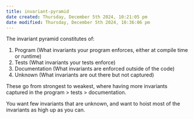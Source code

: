 ```yaml
---
title: invariant-pyramid
date created: Thursday, December 5th 2024, 10:21:05 pm
date modified: Thursday, December 5th 2024, 10:36:06 pm
---
```


The invariant pyramid constitutes of:

1. Program (What invariants your program enforces, either at compile time or runtime)
2. Tests (What invariants your tests enforce)
3. Documentation (What invariants are enforced outside of the code)
4. Unknown (What invariants are out there but not captured)

These go from strongest to weakest, where having more invariants captured in the program > tests > documentation.

You want few invariants that are unknown, and want to hoist most of the invariants as high up as you can.